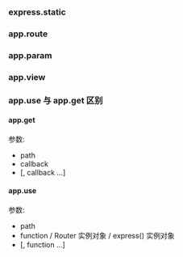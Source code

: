 ### express.static

### app.route

### app.param

### app.view

### app.use 与 app.get 区别

#### app.get

参数: 

-	path
-	callback
-	[, callback ...]

#### app.use

参数:

-	path
-	function / Router 实例对象 / express() 实例对象
-	[, function ...]